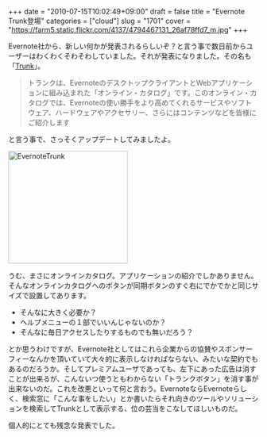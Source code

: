 +++
date = "2010-07-15T10:02:49+09:00"
draft = false
title = "Evernote Trunk登場"
categories = ["cloud"]
slug = "1701"
cover = "https://farm5.static.flickr.com/4137/4794467131_26af78ffd7_m.jpg"
+++

Evernote社から、新しい何かが発表されるらしいぞ？と言う事で数日前からユーザーはわくわくそわそわしていました。それが発表になりました。その名も「<a href="http://blog.evernote.com/jp/?p=661">Trunk</a>」。


<blockquote>
トランクは、EvernoteのデスクトップクライアントとWebアプリケーションに組み込まれた「オンライン・カタログ」です。このオンライン・カタログでは、Evernoteの使い勝手をより高めてくれるサービスやソフトウェア、ハードウェアやアクセサリー、さらにはコンテンツなどを皆様にご紹介します
</blockquote>

と言う事で、さっそくアップデートしてみましたよ。

<a href="https://www.flickr.com/photos/keruru/4794467131/" title="EvernoteTrunk by けるる, on Flickr"><img src="https://farm5.static.flickr.com/4137/4794467131_26af78ffd7_m.jpg" width="240" height="227" alt="EvernoteTrunk" /></a>

うむ、まさにオンラインカタログ。アプリケーションの紹介でしかありません。そんなオンラインカタログへのボタンが同期ボタンのすぐ右にでかでかと同じサイズで設置してあります。
<ul>
	<li>そんなに大きく必要か？</li>
	<li>ヘルプメニューの１部でいいんじゃないのか？</li>
	<li>そんなに毎日アクセスしたりするものでも無いだろう？</li>
</ul>

とか思うわけですが、Evernote社としてはこれら企業からの協賛やスポンサーフィーなんかを頂いていて大々的に表示しなければならない、みたいな契約でもあるのだろうか。そしてプレミアムユーザであっても、左下にあった広告は消すことが出来るが、こんないつ使うともわからない「トランクボタン」を消す事が出来ないのだ。これを改悪といって何と言おう。EvernoteならEvernoteらしく、検索窓に「こんな事をしたい」とか書いたらそれ向きのツールやソリューションを検索してTrunkとして表示する、位の芸当をこなしてほしいものだ。

個人的にとても残念な発表でした。
